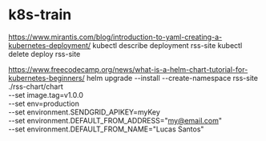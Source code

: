 # k8s-train
https://www.mirantis.com/blog/introduction-to-yaml-creating-a-kubernetes-deployment/
kubectl describe deployment rss-site
kubectl delete deploy rss-site



https://www.freecodecamp.org/news/what-is-a-helm-chart-tutorial-for-kubernetes-beginners/
helm upgrade --install --create-namespace rss-site ./rss-chart/chart \
  --set image.tag=v1.0.0 \
  --set env=production \
  --set environment.SENDGRID_APIKEY=myKey \
  --set environment.DEFAULT_FROM_ADDRESS="my@email.com" \
  --set environment.DEFAULT_FROM_NAME="Lucas Santos"